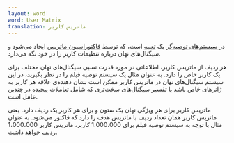 ```yaml
---
layout: word
word: User Matrix
translation: ماتریس کاربر
---
```


در[ سیستم‌های توصیه‌گر](/r/recommendation_system) یک [تعبیه](/e/embeddings) است، که توسط [فاکتوراسیون ماتریس](/m/matrix_factorization) ایجاد می‌شود و سیگنال‌های نهان درباره تنظیمات کاربر را در خود نگه می‌دارد.

هر ردیف از ماتریس کاربر، اطلاعاتی در مورد قدرت نسبی سیگنال‌های نهان مختلف برای یک کاربر خاص را دارد. به عنوان مثال یک سیستم توصیه فیلم را در نظر بگیرید، در این سیستم سیگنال‌های نهان در ماتریس کاربر ممکن است نشان دهنده‌ی علاقه هر کاربر به ژانرهای خاص باشد یا تفسیر سیگنال‌های سخت‌تری که شامل تعاملات پیچیده در چندین عامل است.

ماتریس کاربر برای هر ویژگی نهان یک ستون و برای هر کاربر یک ردیف دارد. یعنی ماتریس کاربر همان تعداد ردیف با ماتریس هدف را دارد که فاکتور می‌شود. به عنوان مثال با توجه به سیستم توصیه فیلم برای 1،000،000 کاربر، ماتریس کاربر 1،000،000 ردیف خواهد داشت.
